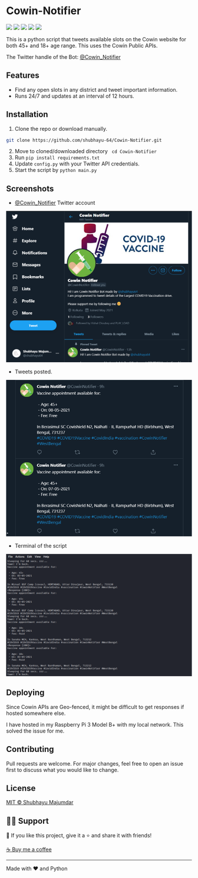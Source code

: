 # Cowin-Notifier

<p align='left'>
<a href="https://github.com/shubhayu-64/Cowin-Notifier/issues" alt="Open Issues"><img src="https://img.shields.io/github/issues/shubhayu-64/Cowin-Notifier"></a> <a href="https://github.com/shubhayu-64/Cowin-Notifier/network/members" alt="Repository Forks"><img src="https://img.shields.io/github/forks/shubhayu-64/Cowin-Notifier"></a> <a href="https://github.com/shubhayu-64/Cowin-Notifier/stargazers" alt="Repository Stargazers"><img src="https://img.shields.io/github/stars/shubhayu-64/Cowin-Notifier"></a> <a href="https://github.com/shubhayu-64/Cowin-Notifier/blob/main/LICENSE" alt="Repository License"><img src="https://img.shields.io/github/license/shubhayu-64/Cowin-Notifier"></a> <a href="https://twitter.com/cowin_notifier" alt="Twitter Handle"><img src="https://img.shields.io/twitter/url?style=social&url=https%3A%2F%2Fgithub.com%2Fshubhayu-64%2FCowin-Notifier"></a>
</p>

This is a python script that tweets available slots on the Cowin website for both 45+ and 18+ age range. This uses the Cowin Public APIs.

The Twitter handle of the Bot: [@Cowin_Notifier](https://twitter.com/cowin_notifier)

## Features

- Find any open slots in any district and tweet important information.
- Runs 24/7 and updates at an interval of 12 hours.

## Installation

1. Clone the repo or download manually.

```bash
git clone https://github.com/shubhayu-64/Cowin-Notifier.git
```

2. Move to cloned/downloaded directory ` cd Cowin-Notifier`
3. Run `pip install requirements.txt`
4. Update `config.py` with your Twitter API credentials.
5. Start the script by `python main.py`


## Screenshots
- [@Cowin_Notifier](https://twitter.com/cowin_notifier) Twitter account

![Profile Image](/img/profile.png)

- Tweets posted.

![Tweets Image](/img/tweets.png)

- Terminal of the script

![Terminal Image](/img/terminal.png)

## Deploying

Since Cowin APIs are Geo-fenced, it might be difficult to get responses if hosted somewhere else.

I have hosted in my Raspberry Pi 3 Model B+ with my local network. This solved the issue for me.

## Contributing

Pull requests are welcome. For major changes, feel free to open an issue first to discuss what you would like to change.

## License

[MIT © Shubhayu Majumdar](https://github.com/shubhayu-64/Cowin-Notifier/blob/main/LICENSE)

## 🙋‍♂️ Support

💙 If you like this project, give it a ⭐ and share it with friends!

[☕ Buy me a coffee](https://www.buymeacoffee.com/shubhayu64)

---

Made with ❤️ and Python
